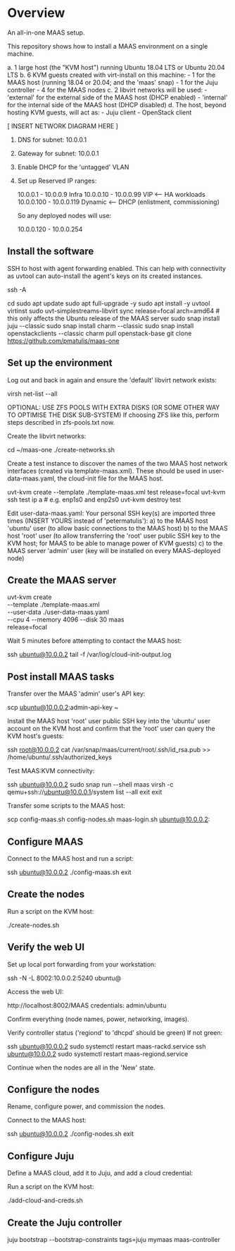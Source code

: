 # Overview

An all-in-one MAAS setup.

This repository shows how to install a MAAS environment on a single machine. 

a. 1 large host (the "KVM host") running Ubuntu 18.04 LTS or Ubuntu 20.04 LTS
b. 6 KVM guests created with virt-install on this machine:
	- 1 for the MAAS host (running 18.04 or 20.04; and the 'maas' snap)
	- 1 for the Juju controller
	- 4 for the MAAS nodes
c. 2 libvirt networks will be used:
	- 'external' for the external side of the MAAS host (DHCP enabled)
	- 'internal' for the internal side of the MAAS host (DHCP disabled)
d. The host, beyond hosting KVM guests, will act as:
	- Juju client
	- OpenStack client

[ INSERT NETWORK DIAGRAM HERE ]

1. DNS for subnet: 10.0.0.1
2. Gateway for subnet: 10.0.0.1
3. Enable DHCP for the 'untagged' VLAN
4. Set up Reserved IP ranges:

   10.0.0.1   - 10.0.0.9     Infra
   10.0.0.10  - 10.0.0.99    VIP	<-- HA workloads
   10.0.0.100 - 10.0.0.119   Dynamic   	<-- DHCP (enlistment, commissioning)

   So any deployed nodes will use:
   
   10.0.0.120 - 10.0.0.254

## Install the software

SSH to host with agent forwarding enabled. This can help with connectivity as uvtool
can auto-install the agent's keys on its created instances. 

ssh -A <kvm-host>

cd
sudo apt update
sudo apt full-upgrade -y
sudo apt install -y uvtool virtinst
sudo uvt-simplestreams-libvirt sync release=focal arch=amd64  # this only affects the Ubuntu release of the MAAS server
sudo snap install juju --classic
sudo snap install charm --classic
sudo snap install openstackclients --classic
charm pull openstack-base
git clone https://github.com/pmatulis/maas-one

## Set up the environment

Log out and back in again and ensure the 'default' libvirt network exists:

virsh net-list --all

OPTIONAL: USE ZFS POOLS WITH EXTRA DISKS (OR SOME OTHER WAY TO OPTIMISE THE DISK SUB-SYSTEM) 
If choosing ZFS like this, perform steps described in zfs-pools.txt now.

Create the libvirt networks:

cd ~/maas-one
./create-networks.sh

Create a test instance to discover the names of the two MAAS host network interfaces
(created via template-maas.xml). These should be used in user-data-maas.yaml, the
cloud-init file for the MAAS host.

uvt-kvm create --template ./template-maas.xml test release=focal
uvt-kvm ssh test ip a  # e.g. enp1s0 and enp2s0
uvt-kvm destroy test

Edit user-data-maas.yaml:
Your personal SSH key(s) are imported three times (INSERT YOURS instead of 'petermatulis'):
a) to the MAAS host 'ubuntu' user (to allow basic connections to the MAAS host)
b) to the MAAS host 'root' user (to allow transferring the 'root' user public SSH key to the KVM host; for MAAS to be able to manage power of KVM guests)
c) to the MAAS server 'admin' user (key will be installed on every MAAS-deployed node)

## Create the MAAS server

uvt-kvm create \
   --template ./template-maas.xml \
   --user-data ./user-data-maas.yaml \
   --cpu 4 --memory 4096 --disk 30 maas \
   release=focal

Wait 5 minutes before attempting to contact the MAAS host:

ssh ubuntu@10.0.0.2 tail -f /var/log/cloud-init-output.log

## Post install MAAS tasks

Transfer over the MAAS 'admin' user's API key:

scp ubuntu@10.0.0.2:admin-api-key ~

Install the MAAS host 'root' user public SSH key into the 'ubuntu' user account on the KVM host
and confirm that the 'root' user can query the KVM host's guests:

ssh root@10.0.0.2 cat /var/snap/maas/current/root/.ssh/id_rsa.pub >> /home/ubuntu/.ssh/authorized_keys

Test MAAS:KVM connectivity:

ssh ubuntu@10.0.0.2
sudo snap run --shell maas
virsh -c qemu+ssh://ubuntu@10.0.0.1/system list --all
exit
exit

Transfer some scripts to the MAAS host:

scp config-maas.sh config-nodes.sh maas-login.sh ubuntu@10.0.0.2:

## Configure MAAS

Connect to the MAAS host and run a script:

ssh ubuntu@10.0.0.2
./config-maas.sh
exit

## Create the nodes

Run a script on the KVM host:

./create-nodes.sh

## Verify the web UI

Set up local port forwarding from your workstation:

ssh -N -L 8002:10.0.0.2:5240 ubuntu@<kvm-host>

Access the web UI:

http://localhost:8002/MAAS
credentials: admin/ubuntu

Confirm everything (node names, power, networking, images).

Verify controller status ('regiond' to 'dhcpd' should be green)
If not green:

ssh ubuntu@10.0.0.2 sudo systemctl restart maas-rackd.service
ssh ubuntu@10.0.0.2 sudo systemctl restart maas-regiond.service

Continue when the nodes are all in the 'New' state. 

## Configure the nodes

Rename, configure power, and commission the nodes.

Connect to the MAAS host:

ssh ubuntu@10.0.0.2
./config-nodes.sh
exit

## Configure Juju

Define a MAAS cloud, add it to Juju, and add a cloud credential:

Run a script on the KVM host:

./add-cloud-and-creds.sh

## Create the Juju controller

juju bootstrap --bootstrap-constraints tags=juju mymaas maas-controller
